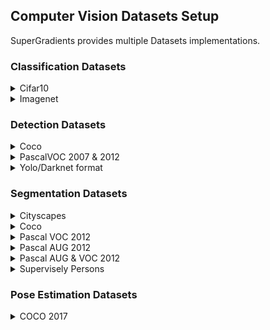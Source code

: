 ## Computer Vision Datasets Setup

SuperGradients provides multiple Datasets implementations.

### Classification Datasets

<details>
<summary>Cifar10</summary>
 
Supports `download`

```python
from super_gradients.training.datasets import Cifar10
dataset = Cifar10(..., download=True)
```
</details>


<details>
<summary>Imagenet</summary>

1. Download imagenet dataset:

- https://image-net.org/download.php


2. Unzip:

```
    Imagenet
     ├──train
     │  ├──n02093991
     │  │   ├──n02093991_1001.JPEG
     │  │   ├──n02093991_1004.JPEG
     │  │   └──...
     │  ├──n02093992
     │  └──...
     └──val
        ├──n02093991
        ├──n02093992
        └──...
```

3. Instantiate the dataset:
```python
from super_gradients.training.datasets import ImageNetDataset
train_set = ImageNetDataset(root='.../Imagenet/train', ...)
valid_set = ImageNetDataset(root='.../Imagenet/val', ...)
```
</details>


### Detection Datasets

<details>
<summary>Coco</summary>

1. Download coco dataset:

- annotations: http://images.cocodataset.org/annotations/annotations_trainval2017.zip
- train2017: http://images.cocodataset.org/zips/train2017.zip
- val2017: http://images.cocodataset.org/zips/val2017.zip


2. Unzip and organize it as below:
```
    coco
    ├── annotations
    │      ├─ instances_train2017.json
    │      ├─ instances_val2017.json
    │      └─ ...
    └── images
        ├── train2017
        │   ├─ 000000000001.jpg
        │   └─ ...
        └── val2017
            └─ ...
```

3. Instantiate the dataset:
```python
from super_gradients.training.datasets import COCODetectionDataset
train_set = COCODetectionDataset(data_dir='.../coco', subdir='images/train2017', json_file='instances_train2017.json', ...)
valid_set = COCODetectionDataset(data_dir='.../coco', subdir='images/val2017', json_file='instances_val2017.json', ...)
```
</details>


<details>
<summary>PascalVOC 2007 & 2012</summary>

Supports `download`
```python
from super_gradients.training.datasets import PascalVOCDetectionDataset
train_set = PascalVOCDetectionDataset(download=True, ...)
```

Dataset Structure:
```
    Dataset structure:
        ├─images
        │   ├─ train2012
        │   ├─ val2012
        │   ├─ VOCdevkit
        │   │    ├─ VOC2007
        │   │    │  ├──JPEGImages
        │   │    │  ├──SegmentationClass
        │   │    │  ├──ImageSets
        │   │    │  ├──ImageSets/Segmentation
        │   │    │  ├──ImageSets/Main
        │   │    │  ├──ImageSets/Layout
        │   │    │  ├──Annotations
        │   │    │  └──SegmentationObject
        │   │    └──VOC2012
        │   │       ├──JPEGImages
        │   │       ├──SegmentationClass
        │   │       ├──ImageSets
        │   │       ├──ImageSets/Segmentation
        │   │       ├──ImageSets/Main
        │   │       ├──ImageSets/Action
        │   │       ├──ImageSets/Layout
        │   │       ├──Annotations
        │   │       └──SegmentationObject
        │   ├─train2007
        │   ├─test2007
        │   └─val2007
        └─labels
            ├─train2012
            ├─val2012
            ├─train2007
            ├─test2007
            └─val2007
```
</details>



<details>
<summary>Yolo/Darknet format</summary>

1. Download your dataset (can be from https://roboflow.com/universe)


2. You should have a structure similar to this.
```
     data_dir
     └── train/test/val
         ├── images
         │      ├─ 0001.jpg
         │      ├─ 0002.jpg
         │      └─ ...
         └── labels
                ├─ 0001.txt
                ├─ 0002.txt
                └─ ...
```
*Note: train/test/val folders are not required, any folder structure is supported.*


3. Instantiate the dataset:
```python
from super_gradients.training.datasets import YoloDarknetFormatDetectionDataset
data_set = YoloDarknetFormatDetectionDataset(data_dir='<path-to>/data_dir', images_dir="<train/test/val>/images", labels_dir="<train/test/val>/labels", classes=["<to-fill>"])
```
</details>



### Segmentation Datasets


<details>
<summary>Cityscapes</summary>

1. Download dataset:

- a. Cityscapes dataset:
  - gtFine: https://www.cityscapes-dataset.com/file-handling/?packageID=1
  - leftImg8bit: https://www.cityscapes-dataset.com/file-handling/?packageID=3
- b. metadata folder: https://deci-pretrained-models.s3.amazonaws.com/cityscape_lists.zip


2. a. Unzip and organize cityscapes dataset as below:
```
  root_dir (in recipe default to /data/cityscapes)
      ├─── gtFine
      │       ├── test
      │       │     ├── berlin
      │       │     │   ├── berlin_000000_000019_gtFine_color.png
      │       │     │   ├── berlin_000000_000019_gtFine_instanceIds.png
      │       │     │   └── ...
      │       │     ├── bielefeld
      │       │     │   └── ...
      │       │     └── ...
      │       ├─── train
      │       │     └── ...
      │       └─── val
      │             └── ...
      └─── leftImg8bit
              ├── test
              │     └── ...
              ├─── train
              │     └── ...
              └─── val
                    └── ...
```

2. b. Unzip and organize metadata folder as below:
```
  lists
      ├── labels.csv
      ├── test.lst
      ├── train.lst
      ├── trainval.lst
      ├── val.lst
      └── auto_labelling.lst
```

2. c. Move Metadata folder to the Cityscapes folder
```
  root_dir (in recipe default to /data/cityscapes)
      ├─── gtFine
      │      └── ...
      ├─── leftImg8bit
      │      └── ...
      └─── lists
             └── ...
```

3. Instantiate the dataset:
```python
from super_gradients.training.datasets import CityscapesDataset

train_set = CityscapesDataset(root_dir='.../root_dir', list_file='lists/train.lst', labels_csv_path='lists/labels.csv', ...)
```


4. AutoLabelling dataset [Optional]

Cityscapes AutoLabelled dataset were introduced by NVIDIA research group
in the [paper](https://arxiv.org/abs/2005.10821):
"Hierarchical Multi-Scale Attention for Semantic Segmentation".

AutoLabelled refer to the refinement of the Cityscapes coarse data and pseudo
labels generation using their suggested Hierarchical multi-scale attention model.

* To download the AutoLabelled labels please refer to the original 
[repo](https://github.com/NVIDIA/semantic-segmentation#downloadprepare-data).
Unzip and rename the folder to `AutoLabelling` as described bellow.

* Download the coarse RGB images from cityscapes official site, 
leftImg8bit_train_extra: https://www.cityscapes-dataset.com/file-handling/?packageID=4

```
  root_dir (in recipe default to /data/cityscapes)
      ├─── gtFine
      │       ├── test
      │       │     └── ...
      │       ├─── train
      │       │     └── ...
      │       └─── val
      │             └── ...
      ├─── leftImg8bit
      │       ├── test
      │       │     └── ...
      │       ├─── train
      │       │     └── ...
      │       └─── val
      │             └── ...
      ├─── AutoLabelling
      │       └─── train_extra
      │             └── ...
      └─── leftImg8bit
              └─── train_extra
                    └── ...
```

 </details>


<details>
<summary>Coco</summary>

1. Download coco dataset:

- annotations: http://images.cocodataset.org/annotations/annotations_trainval2017.zip
- train2017: http://images.cocodataset.org/zips/train2017.zip
- val2017: http://images.cocodataset.org/zips/val2017.zip


2. Unzip and organize it as below:
```
    coco
    ├── annotations
    │      ├─ instances_train2017.json
    │      ├─ instances_val2017.json
    │      └─ ...
    └── images
        ├── train2017
        │   ├─ 000000000001.jpg
        │   └─ ...
        └── val2017
            └─ ...
```


3. Instantiate the dataset:
```python
from super_gradients.training.datasets import CoCoSegmentationDataSet
train_set = CoCoSegmentationDataSet(data_dir='.../coco', subdir='images/train2017', json_file='instances_train2017.json', ...)
valid_set = CoCoSegmentationDataSet(data_dir='.../coco', subdir='images/val2017', json_file='instances_val2017.json', ...)
```
</details>


<details>
<summary>Pascal VOC 2012</summary>

1. Download pascal datasets:

- VOC 2012: http://host.robots.ox.ac.uk/pascal/VOC/voc2012/VOCtrainval_11-May-2012.tar


2. Unzip and organize it as below:
```
   pascal_voc_2012
       └──VOCdevkit
             └──VOC2012
                ├──JPEGImages
                ├──SegmentationClass
                ├──ImageSets
                │    ├──Segmentation
                │    │   └── train.txt
                │    ├──Main
                │    ├──Action
                │    └──Layout
                ├──Annotations
                └──SegmentationObject
```


3. Instantiate the dataset:
```python
from super_gradients.training.datasets import PascalVOC2012SegmentationDataSet

train_set = PascalVOC2012SegmentationDataSet(
     root='.../pascal_voc_2012',
     list_file='VOCdevkit/VOC2012/ImageSets/Segmentation/train.txt',
     samples_sub_directory='VOCdevkit/VOC2012/JPEGImages',
     targets_sub_directory='VOCdevkit/VOC2012/SegmentationClass',
     ...
 )
valid_set = PascalVOC2012SegmentationDataSet(
     root='.../pascal_voc_2012',
     list_file='VOCdevkit/VOC2012/ImageSets/Segmentation/val.txt',
     samples_sub_directory='VOCdevkit/VOC2012/JPEGImages',
     targets_sub_directory='VOCdevkit/VOC2012/SegmentationClass',
     ...
 )
```
</details>


<details>
<summary>Pascal AUG 2012</summary>

1. Download pascal dataset

- AUG 2012: https://www2.eecs.berkeley.edu/Research/Projects/CS/vision/grouping/semantic_contours/benchmark.tgz

2. Unzip and organize it as below:
```
   pascal_voc_2012
       └──VOCaug
           ├── aug.txt
           └── dataset
                 ├──inst
                 ├──img
                 └──cls
```


3. Instantiate the dataset:
```python
from super_gradients.training.datasets import PascalAUG2012SegmentationDataSet

train_set = PascalAUG2012SegmentationDataSet(
     root='.../pascal_voc_2012',
     list_file='VOCaug/dataset/aug.txt',
     samples_sub_directory='VOCaug/dataset/img',
     targets_sub_directory='VOCaug/dataset/cls',
     ...
 )
```

NOTE: this dataset is only available for training. To test, please use PascalVOC2012SegmentationDataSet.
 </details>



<details>
<summary>Pascal AUG & VOC 2012</summary>

1. Download pascal datasets:

- VOC 2012: http://host.robots.ox.ac.uk/pascal/VOC/voc2012/VOCtrainval_11-May-2012.tar
- AUG 2012: https://www2.eecs.berkeley.edu/Research/Projects/CS/vision/grouping/semantic_contours/benchmark.tgz


2. Unzip and organize it as below:
```
   pascal_voc_2012
       ├─VOCdevkit
       │ └──VOC2012
       │    ├──JPEGImages
       │    ├──SegmentationClass
       │    ├──ImageSets
       │    │    ├──Segmentation
       │    │    │   └── train.txt
       │    │    ├──Main
       │    │    ├──Action
       │    │    └──Layout
       │    ├──Annotations
       │    └──SegmentationObject
       └──VOCaug
           ├── aug.txt
           └── dataset
                 ├──inst
                 ├──img
                 └──cls
```


3. Instantiate the dataset:
```python
from super_gradients.training.datasets import PascalVOCAndAUGUnifiedDataset
train_set = PascalVOCAndAUGUnifiedDataset(root='.../pascal_voc_2012', ...)
```

 NOTE: this dataset is only available for training. To test, please use PascalVOC2012SegmentationDataSet.
 </details>


<details>
<summary>Supervisely Persons</summary>

1. Download supervisely dataset:

- https://deci-pretrained-models.s3.amazonaws.com/supervisely-persons.zip


2. Unzip:
```
   supervisely-persons
    ├──images
    │    ├──image-name.png
    │    └──...
    ├──images_600x800
    │    ├──image-name.png
    │    └──...
    ├──masks
    └──masks_600x800
```


3. Instantiate the dataset:
```python
from super_gradients.training.datasets import SuperviselyPersonsDataset
train_set = SuperviselyPersonsDataset(root_dir='.../supervisely-persons', list_file='train.csv', ...)
valid_set = SuperviselyPersonsDataset(root_dir='.../supervisely-persons', list_file='val.csv', ...)
```

NOTE: this dataset is only available for training. To test, please use PascalVOC2012SegmentationDataSet.
 </details>



### Pose Estimation Datasets


<details>
<summary>COCO 2017</summary>

1. Download coco dataset:

- annotations: http://images.cocodataset.org/annotations/annotations_trainval2017.zip
- train2017: http://images.cocodataset.org/zips/train2017.zip
- val2017: http://images.cocodataset.org/zips/val2017.zip


2. Unzip and organize it as below:
```
    coco
    ├── annotations
    │      ├─ person_keypoints_train2017.json
    │      ├─ person_keypoints_val2017.json
    │      └─ ...
    └── images
        ├── train2017
        │   ├─ 000000000001.jpg
        │   └─ ...
        └── val2017
            └─ ...
```


3. Instantiate the dataset:
```python
from super_gradients.training.datasets import COCOKeypointsDataset
train_set = COCOKeypointsDataset(data_dir='.../coco', images_dir='images/train2017', json_file='annotations/instances_train2017.json', ...)
valid_set = COCOKeypointsDataset(data_dir='.../coco', images_dir='images/val2017', json_file='annotations/instances_val2017.json', ...)
```
</details>
